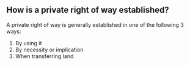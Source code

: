 ##  How is a private right of way established?

A private right of way is generally established in one of the following 3
ways:

  1. By using it 
  2. By necessity or implication 
  3. When transferring land 

